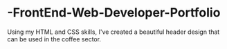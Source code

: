 # -FrontEnd-Web-Developer-Portfolio
Using my HTML and CSS skills, I've created a beautiful header design that can be used in the coffee sector.

